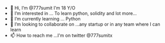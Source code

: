 - 👋 Hi, I’m @777sumit I'm 18 Y/O
- 👀 I’m interested in ... To learn python, solidity and lot more...
- 🌱 I’m currently learning ... Python
- 💞️ I’m looking to collaborate on ...any startup or in any team where I can learn 
- 📫 How to reach me ...I'm on twitter @777sumitx
<!---
777sumit/777sumit is a ✨ special ✨ repository because its `README.md` (this file) appears on your GitHub profile.
You can click the Preview link to take a look at your changes.
--->
